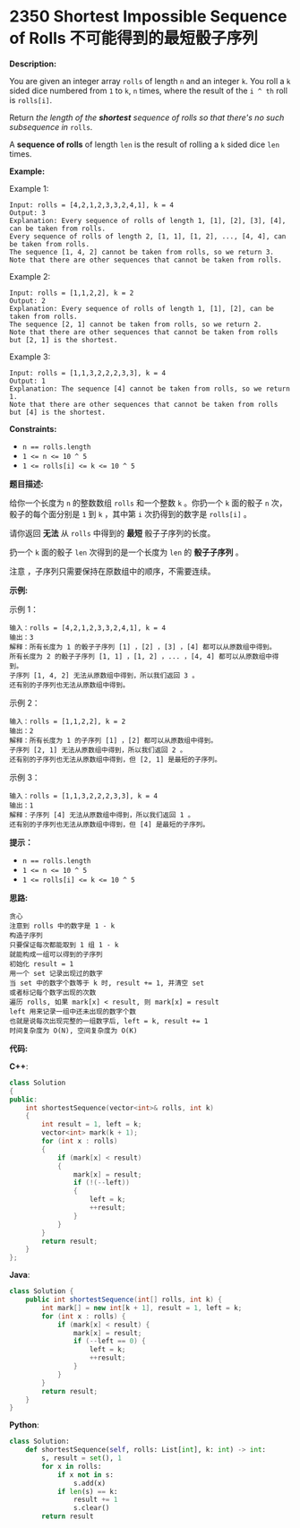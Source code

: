 # 2350 Shortest Impossible Sequence of Rolls 不可能得到的最短骰子序列

__Description:__

You are given an integer array `rolls` of length `n` and an integer `k`. You roll a `k` sided dice numbered from `1` to `k`, `n` times, where the result of the `i ^ th` roll is `rolls[i]`.

Return _the length of the __shortest__ sequence of rolls so that there's no such subsequence in_ `rolls`.

A __sequence of rolls__ of length `len` is the result of rolling a `k` sided dice `len` times.

__Example:__

Example 1:

```text
Input: rolls = [4,2,1,2,3,3,2,4,1], k = 4
Output: 3
Explanation: Every sequence of rolls of length 1, [1], [2], [3], [4], can be taken from rolls.
Every sequence of rolls of length 2, [1, 1], [1, 2], ..., [4, 4], can be taken from rolls.
The sequence [1, 4, 2] cannot be taken from rolls, so we return 3.
Note that there are other sequences that cannot be taken from rolls.
```

Example 2:

```text
Input: rolls = [1,1,2,2], k = 2
Output: 2
Explanation: Every sequence of rolls of length 1, [1], [2], can be taken from rolls.
The sequence [2, 1] cannot be taken from rolls, so we return 2.
Note that there are other sequences that cannot be taken from rolls but [2, 1] is the shortest.
```

Example 3:

```text
Input: rolls = [1,1,3,2,2,2,3,3], k = 4
Output: 1
Explanation: The sequence [4] cannot be taken from rolls, so we return 1.
Note that there are other sequences that cannot be taken from rolls but [4] is the shortest.
```

__Constraints:__

- `n == rolls.length`
- `1 <= n <= 10 ^ 5`
- `1 <= rolls[i] <= k <= 10 ^ 5`

__题目描述:__

给你一个长度为 `n` 的整数数组 `rolls` 和一个整数 `k` 。你扔一个 `k` 面的骰子 `n` 次，骰子的每个面分别是 `1` 到 `k` ，其中第 `i` 次扔得到的数字是 `rolls[i]` 。

请你返回 __无法__ 从 `rolls` 中得到的 __最短__ 骰子子序列的长度。

扔一个 `k` 面的骰子 `len` 次得到的是一个长度为 `len` 的 __骰子子序列__ 。

注意 ，子序列只需要保持在原数组中的顺序，不需要连续。

__示例:__

示例 1：

```text
输入：rolls = [4,2,1,2,3,3,2,4,1], k = 4
输出：3
解释：所有长度为 1 的骰子子序列 [1] ，[2] ，[3] ，[4] 都可以从原数组中得到。
所有长度为 2 的骰子子序列 [1, 1] ，[1, 2] ，... ，[4, 4] 都可以从原数组中得到。
子序列 [1, 4, 2] 无法从原数组中得到，所以我们返回 3 。
还有别的子序列也无法从原数组中得到。
```

示例 2：

```text
输入：rolls = [1,1,2,2], k = 2
输出：2
解释：所有长度为 1 的子序列 [1] ，[2] 都可以从原数组中得到。
子序列 [2, 1] 无法从原数组中得到，所以我们返回 2 。
还有别的子序列也无法从原数组中得到，但 [2, 1] 是最短的子序列。
```

示例 3：

```text
输入：rolls = [1,1,3,2,2,2,3,3], k = 4
输出：1
解释：子序列 [4] 无法从原数组中得到，所以我们返回 1 。
还有别的子序列也无法从原数组中得到，但 [4] 是最短的子序列。
```

__提示：__

- `n == rolls.length`
- `1 <= n <= 10 ^ 5`
- `1 <= rolls[i] <= k <= 10 ^ 5`

__思路:__

```text
贪心
注意到 rolls 中的数字是 1 - k
构造子序列
只要保证每次都能取到 1 组 1 - k
就能构成一组可以得到的子序列
初始化 result = 1
用一个 set 记录出现过的数字
当 set 中的数字个数等于 k 时, result += 1, 并清空 set
或者标记每个数字出现的次数
遍历 rolls, 如果 mark[x] < result, 则 mark[x] = result
left 用来记录一组中还未出现的数字个数
也就是说每次出现完整的一组数字后, left = k, result += 1
时间复杂度为 O(N), 空间复杂度为 O(K)
```

__代码:__

__C++__:

```C++
class Solution 
{
public:
    int shortestSequence(vector<int>& rolls, int k) 
    {
        int result = 1, left = k;
        vector<int> mark(k + 1);
        for (int x : rolls) 
        {
            if (mark[x] < result) 
            {
                mark[x] = result;
                if (!(--left)) 
                {
                    left = k;
                    ++result;
                }
            }
        }
        return result;
    }
};
```

__Java__:

```Java
class Solution {
    public int shortestSequence(int[] rolls, int k) {
        int mark[] = new int[k + 1], result = 1, left = k;
        for (int x : rolls) {
            if (mark[x] < result) {
                mark[x] = result;
                if (--left == 0) {
                    left = k;
                    ++result;
                }
            }
        }
        return result;
    }
}
```

__Python__:

```Python
class Solution:
    def shortestSequence(self, rolls: List[int], k: int) -> int:
        s, result = set(), 1
        for x in rolls:
            if x not in s:
                s.add(x)
            if len(s) == k:
                result += 1
                s.clear()
        return result
```

